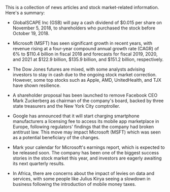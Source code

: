 This is a collection of news articles and stock market-related information. Here's a summary:

* GlobalSCAPE Inc (GSB) will pay a cash dividend of $0.015 per share on November 5, 2018, to shareholders who purchased the stock before October 19, 2018.

* Microsoft (MSFT) has seen significant growth in recent years, with revenue rising at a four-year compound annual growth rate (CAGR) of 6% to $110.4 billion in fiscal 2018 and forecasts for fiscal 2019, 2020, and 2021 at $122.9 billion, $135.9 billion, and $151.2 billion, respectively.

* The Dow Jones futures are mixed, with some analysts advising investors to stay in cash due to the ongoing stock market correction. However, some top stocks such as Apple, AMD, UnitedHealth, and TJX have shown resilience.

* A shareholder proposal has been launched to remove Facebook CEO Mark Zuckerberg as chairman of the company's board, backed by three state treasurers and the New York City comptroller.

* Google has announced that it will start charging smartphone manufacturers a licensing fee to access its mobile app marketplace in Europe, following regulators' findings that the company had broken antitrust law. This move may impact Microsoft (MSFT) which was seen as a potential beneficiary of the changes.

* Mark your calendar for Microsoft's earnings report, which is expected to be released soon. The company has been one of the biggest success stories in the stock market this year, and investors are eagerly awaiting its next quarterly results.

* In Africa, there are concerns about the impact of levies on data and services, with some people like Julius Kirya seeing a slowdown in business following the introduction of mobile money taxes.